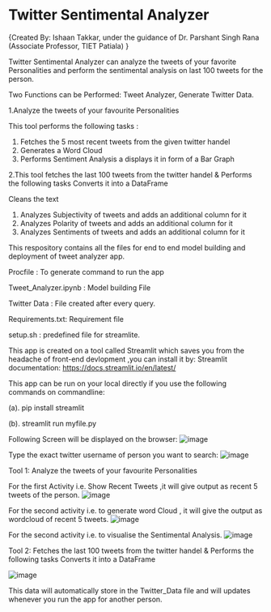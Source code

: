 # Twitter Sentimental Analyzer

{Created By: Ishaan Takkar, under the guidance of Dr. Parshant Singh Rana (Associate Professor, TIET Patiala) }

Twitter Sentimental Analyzer can analyze the tweets of your favorite Personalities and perform the sentimental analysis on last 100 tweets for the person.

Two Functions can be Performed: Tweet Analyzer, Generate Twitter Data.


1.Analyze the tweets of your favourite Personalities

This tool performs the following tasks :
1. Fetches the 5 most recent tweets from the given twitter handel
2. Generates a Word Cloud
3. Performs Sentiment Analysis a displays it in form of a Bar Graph

2.This tool fetches the last 100 tweets from the twitter handel & Performs the following tasks
Converts it into a DataFrame

Cleans the text
1. Analyzes Subjectivity of tweets and adds an additional column for it
2. Analyzes Polarity of tweets and adds an additional column for it
3. Analyzes Sentiments of tweets and adds an additional column for it


This respository contains all the files for end to end model building and deployment of tweet analyzer app.

Procfile : To generate command to run the app

Tweet_Analyzer.ipynb : Model building File

Twitter Data : File created after every query.

Requirements.txt: Requirement file

setup.sh : predefined file for streamlite.

This app is created on a tool called Streamlit which saves you from the headache of front-end devlopment ,you can install it by:
Streamlit documentation: https://docs.streamlit.io/en/latest/

This app can be run on your local directly if you use the following commands on commandline:

(a). pip install streamlit

(b). streamlit run myfile.py

Following Screen will be displayed on the browser:
![image](https://user-images.githubusercontent.com/63262408/134002810-734e7d61-f90d-4176-b233-28bb60859f9a.png)

Type the exact twitter username of person you want to search:
![image](https://user-images.githubusercontent.com/63262408/134002969-bceeb7d0-e0ca-439a-a365-942c5989ba7c.png)

Tool 1: Analyze the tweets of your favourite Personalities

For the first Activity i.e. Show Recent Tweets ,it will give output as recent 5 tweets of the person.
![image](https://user-images.githubusercontent.com/63262408/134003250-469a3e90-a16c-4479-ac8c-8e5ed4594ee8.png)

For the second activity i.e. to generate word Cloud , it will give the output as wordcloud of recent 5 tweets.
![image](https://user-images.githubusercontent.com/63262408/134003403-2d94e4b4-9941-4015-9fd6-c4efbb23da37.png)

For the second activity i.e. to visualise the Sentimental Analysis.
![image](https://user-images.githubusercontent.com/63262408/134003513-f63e3d0b-b6d2-4aa4-8f7e-6c0f2e620cc7.png)

Tool 2: Fetches the last 100 tweets from the twitter handel & Performs the following tasks
Converts it into a DataFrame

![image](https://user-images.githubusercontent.com/63262408/134003916-28c579c9-9e77-43b7-bae2-ff09260dfe4d.png)

This data will automatically store in the Twitter_Data file and will updates whenever you run the app for another person.
